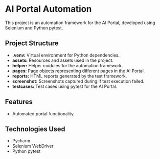 # AI Portal Automation

This project is an automation framework for the AI Portal, developed using Selenium and Python pytest.

## Project Structure

- **.venv:** Virtual environment for Python dependencies.
- **assets:** Resources and assets used in the project.
- **helper:** Helper modules for the automation framework.
- **pages:** Page objects representing different pages in the AI Portal.
- **reports:** HTML reports generated by the test framework.
- **screenshot:** Screenshots captured during if test execution failed.
- **testcases:** Test cases using pytest for the AI Portal.

## Features

- Automated portal functionality.

## Technologies Used
- Pycharm
- Selenium WebDriver
- Python pytest
